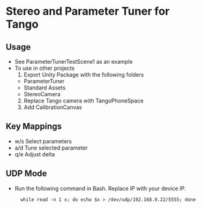 # Stereo and Parameter Tuner for Tango
## Usage
  * See ParameterTunerTestScene1 as an example
  * To use in other projects
    1. Export Unity Package with the following folders
      * ParameterTuner
      * Standard Assets
      * StereoCamera
    2. Replace Tango camera with TangoPhoneSpace
    3. Add CalibrationCanvas

## Key Mappings
  * w/s Select parameters
  * a/d Tune selected parameter
  * q/e Adjust delta

## UDP Mode
* Run the following command in Bash. Replace IP with your device IP.

        while read -n 1 x; do echo $x > /dev/udp/192.168.0.22/5555; done

